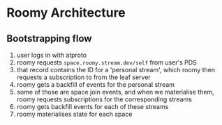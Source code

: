 # Roomy Architecture

## Bootstrapping flow

1. user logs in with atproto
2. roomy requests `space.roomy.stream.dev/self` from user's PDS
3. that record contains the ID for a 'personal stream', which roomy then requests a subscription to from the leaf server
4. roomy gets a backfill of events for the personal stream
5. some of those are space join events, and when we materialise them, roomy requests subscriptions for the corresponding streams
6. roomy gets backfill events for each of these streams
7. roomy materialises state for each space